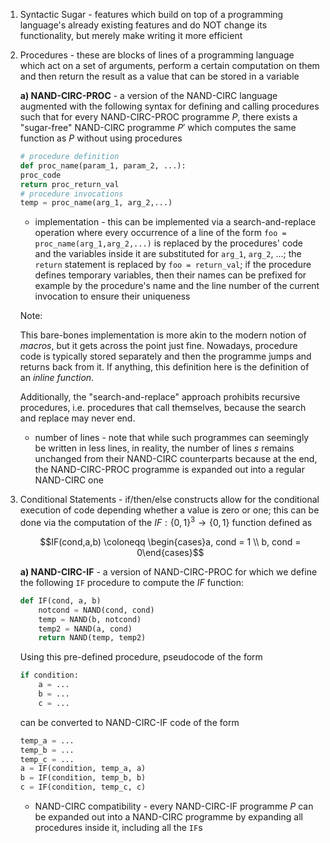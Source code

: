 1. Syntactic Sugar - features which build on top of a programming language's already existing features and do NOT change its functionality, but merely make writing it more efficient

2. Procedures - these are blocks of lines of a programming language which act on a set of arguments, perform a certain computation on them and then return the result as a value that can be stored in a variable
	
	**a) NAND-CIRC-PROC** - a version of the NAND-CIRC language augmented with the following syntax for defining and calling procedures such that for every NAND-CIRC-PROC programme $P$, there exists a "sugar-free" NAND-CIRC programme $P'$ which computes the same function as $P$ without using procedures

	```python
	# procedure definition
	def proc_name(param_1, param_2, ...):
	proc_code
	return proc_return_val
	# procedure invocations
	temp = proc_name(arg_1, arg_2,...)
	```
	- implementation - this can be implemented via a search-and-replace operation where every occurrence of a line of the form `foo = proc_name(arg_1,arg_2,...)` is replaced by the procedures' code and the variables inside it are substituted for `arg_1`, `arg_2`, ...; the `return` statement is replaced by `foo = return_val`; if the procedure defines temporary variables, then their names can be prefixed for example by the procedure's name and the line number of the current invocation to ensure their uniqueness 
	
	Note: 
	
	This bare-bones implementation is more akin to the modern notion of *macros*, but it gets across the point just fine. Nowadays, procedure code is typically stored separately and then the programme jumps and returns back from it. If anything, this definition here is the definition of an *inline function*. 
	
	Additionally, the "search-and-replace" approach prohibits recursive procedures, i.e. procedures that call themselves, because the search and replace may never end.
	- number of lines - note that while such programmes can seemingly be written in less lines, in reality, the number of lines $s$ remains unchanged from their NAND-CIRC counterparts because at the end, the NAND-CIRC-PROC programme is expanded out into a regular NAND-CIRC one

3. Conditional Statements - if/then/else constructs allow for the conditional execution of code depending whether a value is zero or one; this can be done via the computation of the $IF: \{0,1\}^3 \to \{0,1\}$ function defined as
	
	$$IF(cond,a,b) \coloneqq \begin{cases}a, cond = 1 \\ b, cond = 0\end{cases}$$
	
	**a) NAND-CIRC-IF** - a version of NAND-CIRC-PROC for which we define the following `IF` procedure to compute the $IF$ function:

	```python
	def IF(cond, a, b)
		notcond = NAND(cond, cond)
		temp = NAND(b, notcond)
		temp2 = NAND(a, cond)
		return NAND(temp, temp2)
	```
	
	Using this pre-defined procedure, pseudocode of the form
	
	```python
	if condition:
		a = ...
		b = ...
		c = ...
	```
	can be converted to NAND-CIRC-IF code of the form
	
	```python
	temp_a = ...
	temp_b = ...
	temp_c = ...
	a = IF(condition, temp_a, a)
	b = IF(condition, temp_b, b)
	c = IF(condition, temp_c, c)
	```
	- NAND-CIRC compatibility - every NAND-CIRC-IF programme $P$ can be expanded out into a NAND-CIRC programme by expanding all procedures inside it, including all the `IF`s